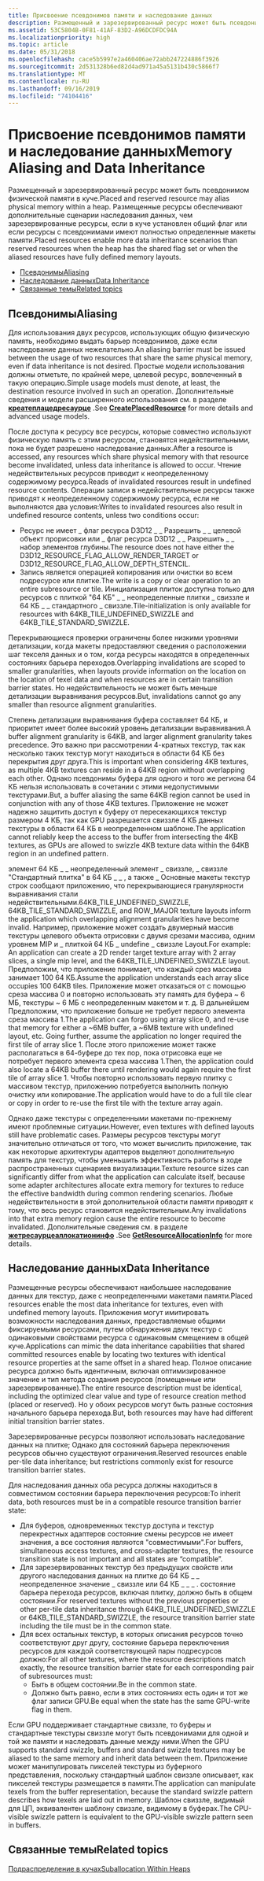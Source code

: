 ```yaml
---
title: Присвоение псевдонимов памяти и наследование данных
description: Размещенный и зарезервированный ресурс может быть псевдонимом физической памяти в куче. Размещенные ресурсы обеспечивают дополнительные сценарии наследования данных, чем зарезервированные ресурсы, если в куче установлен общий флаг или если ресурсы с псевдонимами имеют полностью определенные макеты памяти.
ms.assetid: 53C5804B-0F81-41AF-83D2-A96DCDFDC94A
ms.localizationpriority: high
ms.topic: article
ms.date: 05/31/2018
ms.openlocfilehash: cace5b5997e2a460406ae72abb247224886f3926
ms.sourcegitcommit: 2d531328b6ed82d4ad971a45a5131b430c5866f7
ms.translationtype: MT
ms.contentlocale: ru-RU
ms.lasthandoff: 09/16/2019
ms.locfileid: "74104416"
---
```

# <a name="memory-aliasing-and-data-inheritance"></a><span data-ttu-id="fbb3c-104">Присвоение псевдонимов памяти и наследование данных</span><span class="sxs-lookup"><span data-stu-id="fbb3c-104">Memory Aliasing and Data Inheritance</span></span>

<span data-ttu-id="fbb3c-105">Размещенный и зарезервированный ресурс может быть псевдонимом физической памяти в куче.</span><span class="sxs-lookup"><span data-stu-id="fbb3c-105">Placed and reserved resource may alias physical memory within a heap.</span></span> <span data-ttu-id="fbb3c-106">Размещенные ресурсы обеспечивают дополнительные сценарии наследования данных, чем зарезервированные ресурсы, если в куче установлен общий флаг или если ресурсы с псевдонимами имеют полностью определенные макеты памяти.</span><span class="sxs-lookup"><span data-stu-id="fbb3c-106">Placed resources enable more data inheritance scenarios than reserved resources when the heap has the shared flag set or when the aliased resources have fully defined memory layouts.</span></span>

-   [<span data-ttu-id="fbb3c-107">Псевдонимы</span><span class="sxs-lookup"><span data-stu-id="fbb3c-107">Aliasing</span></span>](#memory-aliasing-and-data-inheritance)
-   [<span data-ttu-id="fbb3c-108">Наследование данных</span><span class="sxs-lookup"><span data-stu-id="fbb3c-108">Data Inheritance</span></span>](#data-inheritance)
-   [<span data-ttu-id="fbb3c-109">Связанные темы</span><span class="sxs-lookup"><span data-stu-id="fbb3c-109">Related topics</span></span>](#related-topics)

## <a name="aliasing"></a><span data-ttu-id="fbb3c-110">Псевдонимы</span><span class="sxs-lookup"><span data-stu-id="fbb3c-110">Aliasing</span></span>

<span data-ttu-id="fbb3c-111">Для использования двух ресурсов, использующих общую физическую память, необходимо выдать барьер псевдонимов, даже если наследование данных нежелательно.</span><span class="sxs-lookup"><span data-stu-id="fbb3c-111">An aliasing barrier must be issued between the usage of two resources that share the same physical memory, even if data inheritance is not desired.</span></span> <span data-ttu-id="fbb3c-112">Простые модели использования должны отметьте, по крайней мере, целевой ресурс, вовлеченный в такую операцию.</span><span class="sxs-lookup"><span data-stu-id="fbb3c-112">Simple usage models must denote, at least, the destination resource involved in such an operation.</span></span> <span data-ttu-id="fbb3c-113">Дополнительные сведения и модели расширенного использования см. в разделе [**креатеплацедресаурце**](/windows/desktop/api/d3d12/nf-d3d12-id3d12device-createplacedresource) .</span><span class="sxs-lookup"><span data-stu-id="fbb3c-113">See [**CreatePlacedResource**](/windows/desktop/api/d3d12/nf-d3d12-id3d12device-createplacedresource) for more details and advanced usage models.</span></span>

<span data-ttu-id="fbb3c-114">После доступа к ресурсу все ресурсы, которые совместно используют физическую память с этим ресурсом, становятся недействительными, пока не будет разрешено наследование данных.</span><span class="sxs-lookup"><span data-stu-id="fbb3c-114">After a resource is accessed, any resources which share physical memory with that resource become invalidated, unless data inheritance is allowed to occur.</span></span> <span data-ttu-id="fbb3c-115">Чтение недействительных ресурсов приводит к неопределенному содержимому ресурса.</span><span class="sxs-lookup"><span data-stu-id="fbb3c-115">Reads of invalidated resources result in undefined resource contents.</span></span> <span data-ttu-id="fbb3c-116">Операции записи в недействительные ресурсы также приводят к неопределенному содержимому ресурса, если не выполняются два условия:</span><span class="sxs-lookup"><span data-stu-id="fbb3c-116">Writes to invalidated resources also result in undefined resource contents, unless two conditions occur:</span></span>

-   <span data-ttu-id="fbb3c-117">Ресурс не имеет \_ флаг ресурса D3D12 \_ \_ Разрешить \_ \_ целевой объект прорисовки или \_ флаг ресурса D3D12 \_ \_ Разрешить \_ \_ набор элементов глубины.</span><span class="sxs-lookup"><span data-stu-id="fbb3c-117">The resource does not have either the D3D12\_RESOURCE\_FLAG\_ALLOW\_RENDER\_TARGET or D3D12\_RESOURCE\_FLAG\_ALLOW\_DEPTH\_STENCIL.</span></span>
-   <span data-ttu-id="fbb3c-118">Запись является операцией копирования или очистки во всем подресурсе или плитке.</span><span class="sxs-lookup"><span data-stu-id="fbb3c-118">The write is a copy or clear operation to an entire subresource or tile.</span></span> <span data-ttu-id="fbb3c-119">Инициализация плиток доступна только для ресурсов с плиткой "64 КБ" \_ \_ неопределенные плитки \_ свиззле и 64 КБ \_ \_ стандартного \_ свиззле.</span><span class="sxs-lookup"><span data-stu-id="fbb3c-119">Tile-initialization is only available for resources with 64KB\_TILE\_UNDEFINED\_SWIZZLE and 64KB\_TILE\_STANDARD\_SWIZZLE.</span></span>

<span data-ttu-id="fbb3c-120">Перекрывающиеся проверки ограничены более низкими уровнями детализации, когда макеты предоставляют сведения о расположении шаг текселя данных и о том, когда ресурсы находятся в определенных состояниях барьера переходов.</span><span class="sxs-lookup"><span data-stu-id="fbb3c-120">Overlapping invalidations are scoped to smaller granularities, when layouts provide information on the location on the location of texel data and when resources are in certain transition barrier states.</span></span> <span data-ttu-id="fbb3c-121">Но недействительность не может быть меньше детализации выравнивания ресурсов.</span><span class="sxs-lookup"><span data-stu-id="fbb3c-121">But, invalidations cannot go any smaller than resource alignment granularities.</span></span>

<span data-ttu-id="fbb3c-122">Степень детализации выравнивания буфера составляет 64 КБ, и приоритет имеет более высокий уровень детализации выравнивания.</span><span class="sxs-lookup"><span data-stu-id="fbb3c-122">A buffer alignment granularity is 64KB, and larger alignment granularity takes precedence.</span></span> <span data-ttu-id="fbb3c-123">Это важно при рассмотрении 4-кратных текстур, так как несколько таких текстур могут находиться в области 64 КБ без перекрытия друг друга.</span><span class="sxs-lookup"><span data-stu-id="fbb3c-123">This is important when considering 4KB textures, as multiple 4KB textures can reside in a 64KB region without overlapping each other.</span></span> <span data-ttu-id="fbb3c-124">Однако псевдонимы буфера для одного и того же региона 64 КБ нельзя использовать в сочетании с этими недопустимыми текстурами.</span><span class="sxs-lookup"><span data-stu-id="fbb3c-124">But, a buffer aliasing the same 64KB region cannot be used in conjunction with any of those 4KB textures.</span></span> <span data-ttu-id="fbb3c-125">Приложение не может надежно защитить доступ к буферу от пересекающихся текстур размером 4 КБ, так как GPU разрешается свиззле 4 КБ данных текстуры в области 64 КБ в неопределенном шаблоне.</span><span class="sxs-lookup"><span data-stu-id="fbb3c-125">The application cannot reliably keep the access to the buffer from intersecting the 4KB textures, as GPUs are allowed to swizzle 4KB texture data within the 64KB region in an undefined pattern.</span></span>

<span data-ttu-id="fbb3c-126">элемент 64 КБ \_ \_ неопределенный элемент \_ свиззле, \_ свиззле "Стандартный плитка" в 64 КБ \_ \_ , а также \_ Основные макеты текстур строк сообщают приложению, что перекрывающиеся гранулярности выравнивания стали недействительными.</span><span class="sxs-lookup"><span data-stu-id="fbb3c-126">64KB\_TILE\_UNDEFINED\_SWIZZLE, 64KB\_TILE\_STANDARD\_SWIZZLE, and ROW\_MAJOR texture layouts inform the application which overlapping alignment granularities have become invalid.</span></span> <span data-ttu-id="fbb3c-127">Например, приложение может создать двумерный массив текстуры целевого объекта отрисовки с двумя срезами массива, одним уровнем MIP и \_ плиткой 64 КБ \_ undefine \_ свиззле Layout.</span><span class="sxs-lookup"><span data-stu-id="fbb3c-127">For example: An application can create a 2D render target texture array with 2 array slices, a single mip level, and the 64KB\_TILE\_UNDEFINED\_SWIZZLE layout.</span></span> <span data-ttu-id="fbb3c-128">Предположим, что приложение понимает, что каждый срез массива занимает 100 64 КБ.</span><span class="sxs-lookup"><span data-stu-id="fbb3c-128">Assume the application understands each array slice occupies 100 64KB tiles.</span></span> <span data-ttu-id="fbb3c-129">Приложение может отказаться от с помощью среза массива 0 и повторно использовать эту память для буфера ~ 6 МБ, текстуры ~ 6 МБ с неопределенным макетом и т. д. В дальнейшем Предположим, что приложение больше не требует первого элемента среза массива 1.</span><span class="sxs-lookup"><span data-stu-id="fbb3c-129">The application can forgo using array slice 0, and re-use that memory for either a ~6MB buffer, a ~6MB texture with undefined layout, etc. Going further, assume the application no longer required the first tile of array slice 1.</span></span> <span data-ttu-id="fbb3c-130">После этого приложение может также располагаться в 64-буфере до тех пор, пока отрисовка еще не потребует первого элемента среза массива 1.</span><span class="sxs-lookup"><span data-stu-id="fbb3c-130">Then, the application could also locate a 64KB buffer there until rendering would again require the first tile of array slice 1.</span></span> <span data-ttu-id="fbb3c-131">Чтобы повторно использовать первую плитку с массивом текстур, приложению потребуется выполнить полную очистку или копирование.</span><span class="sxs-lookup"><span data-stu-id="fbb3c-131">The application would have to do a full tile clear or copy in order to re-use the first tile with the texture array again.</span></span>

<span data-ttu-id="fbb3c-132">Однако даже текстуры с определенными макетами по-прежнему имеют проблемные ситуации.</span><span class="sxs-lookup"><span data-stu-id="fbb3c-132">However, even textures with defined layouts still have problematic cases.</span></span> <span data-ttu-id="fbb3c-133">Размеры ресурсов текстуры могут значительно отличаться от того, что может вычислить приложение, так как некоторые архитектуры адаптеров выделяют дополнительную память для текстур, чтобы уменьшить эффективность работы в ходе распространенных сценариев визуализации.</span><span class="sxs-lookup"><span data-stu-id="fbb3c-133">Texture resource sizes can significantly differ from what the application can calculate itself, because some adapter architectures allocate extra memory for textures to reduce the effective bandwidth during common rendering scenarios.</span></span> <span data-ttu-id="fbb3c-134">Любые недействительности в этой дополнительной области памяти приводят к тому, что весь ресурс становится недействительным.</span><span class="sxs-lookup"><span data-stu-id="fbb3c-134">Any invalidations into that extra memory region cause the entire resource to become invalidated.</span></span> <span data-ttu-id="fbb3c-135">Дополнительные сведения см. в разделе [**жетресаурцеаллокатионинфо**](/windows/desktop/api/d3d12/nf-d3d12-id3d12device-getresourceallocationinfo) .</span><span class="sxs-lookup"><span data-stu-id="fbb3c-135">See [**GetResourceAllocationInfo**](/windows/desktop/api/d3d12/nf-d3d12-id3d12device-getresourceallocationinfo) for more details.</span></span>

## <a name="data-inheritance"></a><span data-ttu-id="fbb3c-136">Наследование данных</span><span class="sxs-lookup"><span data-stu-id="fbb3c-136">Data Inheritance</span></span>

<span data-ttu-id="fbb3c-137">Размещенные ресурсы обеспечивают наибольшее наследование данных для текстур, даже с неопределенными макетами памяти.</span><span class="sxs-lookup"><span data-stu-id="fbb3c-137">Placed resources enable the most data inheritance for textures, even with undefined memory layouts.</span></span> <span data-ttu-id="fbb3c-138">Приложения могут имитировать возможности наследования данных, предоставляемые общими фиксируемыми ресурсами, путем обнаружения двух текстур с одинаковыми свойствами ресурса с одинаковым смещением в общей куче.</span><span class="sxs-lookup"><span data-stu-id="fbb3c-138">Applications can mimic the data inheritance capabilities that shared committed resources enable by locating two textures with identical resource properties at the same offset in a shared heap.</span></span> <span data-ttu-id="fbb3c-139">Полное описание ресурса должно быть идентичным, включая оптимизированное значение и тип метода создания ресурсов (помещенные или зарезервированные).</span><span class="sxs-lookup"><span data-stu-id="fbb3c-139">The entire resource description must be identical, including the optimized clear value and type of resource creation method (placed or reserved).</span></span> <span data-ttu-id="fbb3c-140">Но у обоих ресурсов могут быть разные состояния начального барьера перехода.</span><span class="sxs-lookup"><span data-stu-id="fbb3c-140">But, both resources may have had different initial transition barrier states.</span></span>

<span data-ttu-id="fbb3c-141">Зарезервированные ресурсы позволяют использовать наследование данных на плитке; Однако для состояний барьера переключения ресурсов обычно существуют ограничения.</span><span class="sxs-lookup"><span data-stu-id="fbb3c-141">Reserved resources enable per-tile data inheritance; but restrictions commonly exist for resource transition barrier states.</span></span>

<span data-ttu-id="fbb3c-142">Для наследования данных оба ресурса должны находиться в совместимом состоянии барьера переключения ресурсов:</span><span class="sxs-lookup"><span data-stu-id="fbb3c-142">To inherit data, both resources must be in a compatible resource transition barrier state:</span></span>

-   <span data-ttu-id="fbb3c-143">Для буферов, одновременных текстур доступа и текстур перекрестных адаптеров состояние смены ресурсов не имеет значения, а все состояния являются "совместимыми".</span><span class="sxs-lookup"><span data-stu-id="fbb3c-143">For buffers, simultaneous access textures, and cross-adapter textures, the resource transition state is not important and all states are “compatible”.</span></span>
-   <span data-ttu-id="fbb3c-144">Для зарезервированных текстур без предыдущих свойств или другого наследования данных на плитке до 64 КБ \_ \_ неопределенное значение \_ свиззле или 64 КБ \_ \_ \_ . состояние барьера перехода ресурсов, включая плитку, должно быть в общем состоянии.</span><span class="sxs-lookup"><span data-stu-id="fbb3c-144">For reserved textures without the previous properties or other per-tile data inheritance through 64KB\_TILE\_UNDEFINED\_SWIZZLE or 64KB\_TILE\_STANDARD\_SWIZZLE, the resource transition barrier state including the tile must be in the common state.</span></span>
-   <span data-ttu-id="fbb3c-145">Для всех остальных текстур, в которых описания ресурсов точно соответствуют друг другу, состояние барьера переключения ресурсов для каждой соответствующей пары подресурсов должно:</span><span class="sxs-lookup"><span data-stu-id="fbb3c-145">For all other textures, where the resource descriptions match exactly, the resource transition barrier state for each corresponding pair of subresources must:</span></span>
    -   <span data-ttu-id="fbb3c-146">Быть в общем состоянии.</span><span class="sxs-lookup"><span data-stu-id="fbb3c-146">Be in the common state.</span></span>
    -   <span data-ttu-id="fbb3c-147">Должно быть равно, если в этих состояниях есть один и тот же флаг записи GPU.</span><span class="sxs-lookup"><span data-stu-id="fbb3c-147">Be equal when the state has the same GPU-write flag in them.</span></span>

<span data-ttu-id="fbb3c-148">Если GPU поддерживает стандартные свиззле, то буферы и стандартные текстуры свиззле могут быть псевдонимами для одной и той же памяти и наследовать данные между ними.</span><span class="sxs-lookup"><span data-stu-id="fbb3c-148">When the GPU supports standard swizzle, buffers and standard swizzle textures may be aliased to the same memory and inherit data between them.</span></span> <span data-ttu-id="fbb3c-149">Приложение может манипулировать пикселей текстуры из буферного представления, поскольку стандартный шаблон свиззле описывает, как пикселей текстуры размещается в памяти.</span><span class="sxs-lookup"><span data-stu-id="fbb3c-149">The application can manipulate texels from the buffer representation, because the standard swizzle pattern describes how texels are laid out in memory.</span></span> <span data-ttu-id="fbb3c-150">Шаблон свиззле, видимый для ЦП, эквивалентен шаблону свиззле, видимому в буферах.</span><span class="sxs-lookup"><span data-stu-id="fbb3c-150">The CPU-visible swizzle pattern is equivalent to the GPU-visible swizzle pattern seen in buffers.</span></span>

## <a name="related-topics"></a><span data-ttu-id="fbb3c-151">Связанные темы</span><span class="sxs-lookup"><span data-stu-id="fbb3c-151">Related topics</span></span>

<dl> <dt>

[<span data-ttu-id="fbb3c-152">Подраспределение в кучах</span><span class="sxs-lookup"><span data-stu-id="fbb3c-152">Suballocation Within Heaps</span></span>](suballocation-within-heaps.md)
</dt> </dl>

 

 




